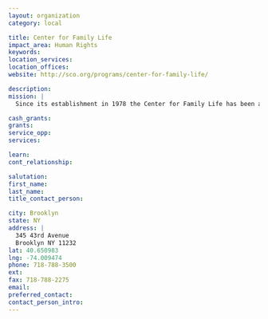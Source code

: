 ```yaml
---
layout: organization
category: local

title: Center for Family Life
impact_area: Human Rights
keywords: 
location_services: 
location_offices: 
website: http://sco.org/programs/center-for-family-life/

description: 
mission: |
  Since its establishment in 1978 the Center for Family Life has been an integral source of assistance to immigrant families in Sunset Park, Brooklyn, a community struggling with poverty, unemployment, health issues, drug-related problems, youth gang activity, a housing shortage, and oversubscribed schools

cash_grants: 
grants: 
service_opp: 
services: 

learn: 
cont_relationship: 

salutation: 
first_name: 
last_name: 
title_contact_person: 

city: Brooklyn
state: NY
address: |
  345 43rd Avenue  
  Brooklyn NY 11232
lat: 40.650983
lng: -74.009474
phone: 718-788-3500
ext: 
fax: 718-788-2275
email: 
preferred_contact: 
contact_person_intro: 
---
```


